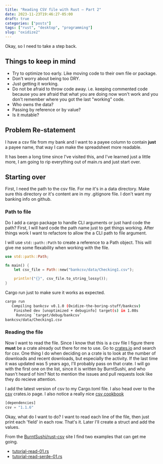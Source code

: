 ```yaml
---
title: "Reading CSV file with Rust – Part 2"
date: 2023-11-23T19:46:27-05:00
draft: true
categories: ["posts"]
tags: ["rust", "desktop", "programming"]
slug: "oxidize2"
---
```



Okay, so I need to take a step back. 

## Things to keep in mind

- Try to optimize too early. Like moving code to their own file or package.
- Don't worry about being too DRY.
- Just getting it working.
- Do not be afraid to throw code away. i.e. keeping commented code because you are afraid that what you are doing now won't work and you don't remember where you got the last "working" code.
- Who owns the data?
- Passing by reference or by value?
- Is it mutable?

## Problem Re-statement

I have a csv file from my bank and I want to a payee column to contain **just** a payee name, that way I can make the spreadsheet more readable.

It has been a long time since I've visited this, and I've learned just a little more, I am going to rip everything out of main.rs and just start over.

## Starting over

First, I need the path to the csv file. For me it's in a data directory. Make sure this directory or it's content are in my .gitignore file. I don't want my banking info on github.

### Path to file

Do I add a cargo package to handle CLI arguments or just hard code the path? First, I will hard code the path name just to get things working. After things work I want to refactore to allow the a CLI path to file argument.

I will use `std::path::Path` to create a reference to a Path object. This will give me some flexability when working with the file.

```rust
use std::path::Path;

fn main() {
    let csv_file = Path::new("bankcsv/data/Checking1.csv");

    println!("{}", csv_file.to_string_lossy());
}
```
Cargo run just to make sure it works as expected.

```bash
cargo run
   Compiling bankcsv v0.1.0 (Oxidize-the-boring-stuff/bankcsv)
    Finished dev [unoptimized + debuginfo] target(s) in 1.08s
     Running `target/debug/bankcsv`
bankcsv/data/Checking1.csv
```

### Reading the file

Now I want to read the file. Since I know that this is a csv file I figure there **must** be a crate already out there for me to use. 
Go to [crates.io](https://crates.io) and search for csv. One thing I do when deciding on a crate is to look at the number of downloads and recent downloads, but especially the activity. If the last time it was updated was 5 years ago, I'll probably pass on that crate. I will go with the first one on the list, since it is written by BurntSushi, and who hasn't heard of him? Not to mention the issues and pull requests look like they do recieve attention.

I add the latest version of csv to my Cargo.toml file. I also head over to the [csv](https://crates.io/crates/csv) crates.io page. I also notice a really nice [csv cookbook](https://docs.rs/csv/1.0.0/csv/cookbook/index.html)

```rust
[dependencies]
csv = "1.1.6"
```

Okay, what do I want to do? I want to read each line of the file, then just print each 'field' in each row. That's it. Later I'll create a struct and add the values.

From the [BurntSushi/rust-csv](https://github.com/BurntSushi/rust-csv/tree/master/examples) site I find two examples that can get me going.

- [tutorial-read-01.rs](https://github.com/BurntSushi/rust-csv/blob/master/examples/tutorial-read-01.rs) 
- [tutorial-read-serde-01.rs](https://github.com/BurntSushi/rust-csv/blob/master/examples/tutorial-read-serde-01.rs)



